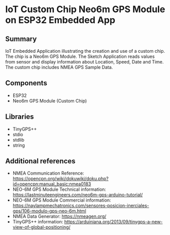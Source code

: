 # IoT Custom Chip Neo6m GPS Module on ESP32 Embedded App

## Summary
IoT Embedded Application illustrating the creation and use of a custom chip. The chip is a Neo6m GPS Module. The Sketch Application reads values from sensor and display information about Location, Speed, Date and Time.
The custom chip includes NMEA GPS Sample Data.

## Components
- ESP32
- Neo6m GPS Module (Custom Chip)

## Libraries
- TinyGPS++
- stdio
- stdlib
- string

## Additional references
- NMEA Communication Reference: https://opencpn.org/wiki/dokuwiki/doku.php?id=opencpn:manual_basic:nmea0183
- NEO-6M GPS Module Technical information: https://lastminuteengineers.com/neo6m-gps-arduino-tutorial/
- NEO-6M GPS Module Commercial information: https://naylampmechatronics.com/sensores-posicion-inerciales-gps/106-modulo-gps-neo-6m.html
- NMEA Data Generator: https://nmeagen.org/
- TinyGPS++ information: https://arduiniana.org/2013/09/tinygps-a-new-view-of-global-positioning/

